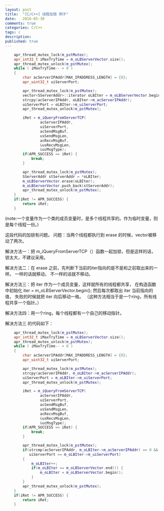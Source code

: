 ```yaml
---
layout: post
title:  "[C/C++] 线程加锁 例子"
date:   2016-05-30
comments: true
categories: C/C++
tags: c
description:
published: true
---
```



```cpp
    apr_thread_mutex_lock(m_pstMutex);
    apr_int32_t iMaxTryTime = m_oLBServerVector.size();
    apr_thread_mutex_unlock(m_pstMutex);
    while ( iMaxTryTime-- > 0 )
    {
        char acServerIPAddr[MAX_IPADDRESS_LENGTH] = {0};
        apr_uint32_t uiServerPort;

        apr_thread_mutex_lock(m_pstMutex);
        vector<SServerAddr>::iterator oLBIter = m_oLBServerVector.begin();
        strcpy(acServerIPAddr, oLBIter->m_acServerIPAddr);
        uiServerPort = oLBIter->m_uiServerPort;
        apr_thread_mutex_unlock(m_pstMutex);

        iRet = m_iQueryFromServerTCP(
                acServerIPAddr,
                uiServerPort,
                acSendMsgBuf,
                usSendMsgLen,
                acRecvMsgBuf,
                &usRecvMsgLen,
                &ucMsgType);
        if(APR_SUCCESS == iRet) {
            break;
        }

        apr_thread_mutex_lock(m_pstMutex);
        SServerAddr stServerAddr = *oLBIter;
        m_oLBServerVector.erase(oLBIter);
        m_oLBServerVector.push_back(stServerAddr);
        apr_thread_mutex_unlock(m_pstMutex);
    }
    if(iRet != APR_SUCCESS) {
        return iRet;
    }
```

(note:一个变量作为一个类的成员变量时，是多个线程共享的。作为临时变量，则是每个线程一份。)

这段代码的加锁有问题。
问题：当两个线程都执行到 erase 的时候，vector被移动了两次。

解决方法一：把 m_iQueryFromServerTCP（）函数一起加锁，但是这样的话，锁太大，不建议采用。

解决方法二：在 erase 之前，先判断下当前的iter指向的是不是和之前取出来的一样。
        一样的话就移动，
        不一样的话就不移动。

解决方法三：把 iter 作为一个成员变量，这样就所有的线程都共享，
        在构造函数中初始化 iter = m_oLBServerVector.begin();
        然后每次都取出 iter 当前指向的值，
        失败的时候就把 iter 向后移动一格。
        （这种方法相当于是一个ring，所有线程共享一个指针。）

解决方法四：用一个ring，每个线程都有一个自己的移动指针。



解决方法三 的代码如下：

```cpp
    apr_thread_mutex_lock(m_pstMutex);
    apr_int32_t iMaxTryTime = m_oLBServerVector.size();
    apr_thread_mutex_unlock(m_pstMutex);
    while ( iMaxTryTime-- > 0 )
    {
        char acServerIPAddr[MAX_IPADDRESS_LENGTH] = {0};
        apr_uint32_t uiServerPort;

        apr_thread_mutex_lock(m_pstMutex);
        strcpy(acServerIPAddr, m_oLBIter->m_acServerIPAddr);
        uiServerPort = m_oLBIter->m_uiServerPort;
        apr_thread_mutex_unlock(m_pstMutex);

        iRet = m_iQueryFromServerTCP(
                acServerIPAddr,
                uiServerPort,
                acSendMsgBuf,
                usSendMsgLen,
                acRecvMsgBuf,
                &usRecvMsgLen,
                &ucMsgType);
        if(APR_SUCCESS == iRet) {
            break;
        }

        apr_thread_mutex_lock(m_pstMutex);
        if(strcmp(acServerIPAddr, m_oLBIter->m_acServerIPAddr) == 0 &&
           uiServerPort == m_oLBIter->m_uiServerPort)
        {
            m_oLBIter++;
            if(m_oLBIter == m_oLBServerVector.end()) {
                m_oLBIter = m_oLBServerVector.begin();
            }
        }
        apr_thread_mutex_unlock(m_pstMutex);
    }
    if(iRet != APR_SUCCESS) {
        return iRet;
    }
```
